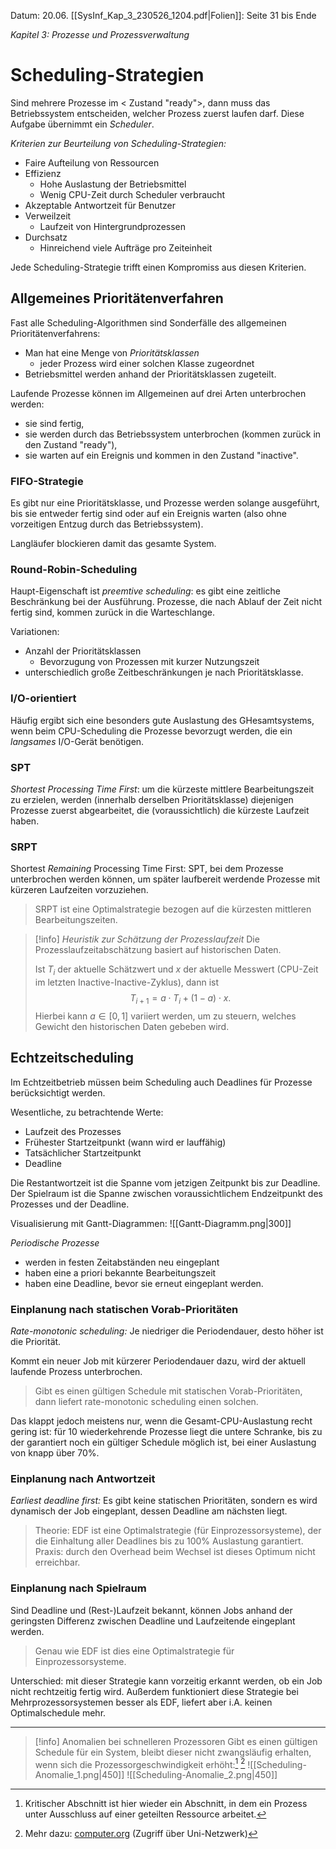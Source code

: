 Datum: 20.06.
[[SysInf_Kap_3_230526_1204.pdf|Folien]]: Seite 31 bis Ende

*Kapitel 3: Prozesse und Prozessverwaltung*
# Scheduling-Strategien

Sind mehrere Prozesse im < Zustand "ready">, dann muss das Betriebssystem entscheiden, welcher Prozess zuerst laufen darf. Diese Aufgabe übernimmt ein *Scheduler*.

*Kriterien zur Beurteilung von Scheduling-Strategien:*
- Faire Aufteilung von Ressourcen
- Effizienz
	- Hohe Auslastung der Betriebsmittel
	- Wenig CPU-Zeit durch Scheduler verbraucht
- Akzeptable Antwortzeit für Benutzer
- Verweilzeit
	- Laufzeit von Hintergrundprozessen
- Durchsatz
	- Hinreichend viele Aufträge pro Zeiteinheit

Jede Scheduling-Strategie trifft einen Kompromiss aus diesen Kriterien.

## Allgemeines Prioritätenverfahren

Fast alle Scheduling-Algorithmen sind Sonderfälle des allgemeinen Prioritätenverfahrens:
- Man hat eine Menge von *Prioritätsklassen*
	- jeder Prozess wird einer solchen Klasse zugeordnet
- Betriebsmittel werden anhand der Prioritätsklassen zugeteilt.

Laufende Prozesse können im Allgemeinen auf drei Arten unterbrochen werden:
- sie sind fertig,
- sie werden durch das Betriebssystem unterbrochen (kommen zurück in den Zustand "ready"),
- sie warten auf ein Ereignis und kommen in den Zustand "inactive".

### FIFO-Strategie
Es gibt nur eine Prioritätsklasse, und Prozesse werden solange ausgeführt, bis sie entweder fertig sind oder auf ein Ereignis warten (also ohne vorzeitigen Entzug durch das Betriebssystem).

Langläufer blockieren damit das gesamte System.

### Round-Robin-Scheduling
Haupt-Eigenschaft ist *preemtive scheduling*: es gibt eine zeitliche Beschränkung bei der Ausführung. Prozesse, die nach Ablauf der Zeit nicht fertig sind, kommen zurück in die Warteschlange.

Variationen:
- Anzahl der Prioritätsklassen
	- Bevorzugung von Prozessen mit kurzer Nutzungszeit
- unterschiedlich große Zeitbeschränkungen je nach Prioritätsklasse.

### I/O-orientiert
Häufig ergibt sich eine besonders gute Auslastung des GHesamtsystems, wenn beim CPU-Scheduling die Prozesse bevorzugt werden, die ein *langsames* I/O-Gerät benötigen.

### SPT
*Shortest Processing Time First*: um die kürzeste mittlere Bearbeitungszeit zu erzielen, werden (innerhalb derselben Prioritätsklasse) diejenigen Prozesse zuerst abgearbeitet, die (voraussichtlich) die kürzeste Laufzeit haben.

### SRPT
Shortest *Remaining* Processing Time First: SPT, bei dem Prozesse unterbrochen werden können, um später laufbereit werdende Prozesse mit kürzeren Laufzeiten vorzuziehen.

> SRPT ist eine Optimalstrategie bezogen auf die kürzesten mittleren Bearbeitungszeiten.

> [!info] *Heuristik zur Schätzung der Prozesslaufzeit*
> Die Prozesslaufzeitabschätzung basiert auf historischen Daten. 
> 
> Ist $T_{i}$ der aktuelle Schätzwert und $x$ der aktuelle Messwert (CPU-Zeit im letzten Inactive-Inactive-Zyklus), dann ist $$T_{i+1}=a \cdot T_{i}+(1-a) \cdot x.$$
> Hierbei kann $a \in [0,1]$ variiert werden, um zu steuern, welches Gewicht den historischen Daten gebeben wird.

## Echtzeitscheduling

Im Echtzeitbetrieb müssen beim Scheduling auch Deadlines für Prozesse berücksichtigt werden.

Wesentliche, zu betrachtende Werte:
- Laufzeit des Prozesses
- Frühester Startzeitpunkt (wann wird er lauffähig)
- Tatsächlicher Startzeitpunkt
- Deadline

Die Restantwortzeit ist die Spanne vom jetzigen Zeitpunkt bis zur Deadline. Der Spielraum ist die Spanne zwischen voraussichtlichem Endzeitpunkt des Prozesses und der Deadline.

Visualisierung mit Gantt-Diagrammen:
![[Gantt-Diagramm.png|300]]

*Periodische Prozesse*
- werden in festen Zeitabständen neu eingeplant
- haben eine a priori bekannte Bearbeitungszeit
- haben eine Deadline, bevor sie erneut eingeplant werden.

### Einplanung nach statischen Vorab-Prioritäten
*Rate-monotonic scheduling:* Je niedriger die Periodendauer, desto höher ist die Priorität.

Kommt ein neuer Job mit kürzerer Periodendauer dazu, wird der aktuell laufende Prozess unterbrochen.

> Gibt es einen gültigen Schedule mit statischen Vorab-Prioritäten, dann liefert rate-monotonic scheduling einen solchen.

Das klappt jedoch meistens nur, wenn die Gesamt-CPU-Auslastung recht gering ist: für 10 wiederkehrende Prozesse liegt die untere Schranke, bis zu der garantiert noch ein gültiger Schedule möglich ist, bei einer Auslastung von knapp über 70%.

### Einplanung nach Antwortzeit
*Earliest deadline first:* Es gibt keine statischen Prioritäten, sondern es wird dynamisch der Job eingeplant, dessen Deadline am nächsten liegt.

> Theorie: EDF ist eine Optimalstrategie (für Einprozessorsysteme), der die Einhaltung aller Deadlines bis zu 100% Auslastung garantiert.
> Praxis: durch den Overhead beim Wechsel ist dieses Optimum nicht erreichbar.

### Einplanung nach Spielraum
Sind Deadline und (Rest-)Laufzeit bekannt, können Jobs anhand der geringsten Differenz zwischen Deadline und Laufzeitende eingeplant werden.

> Genau wie EDF ist dies eine Optimalstrategie für Einprozessorsysteme.

Unterschied: mit dieser Strategie kann vorzeitig erkannt werden, ob ein Job nicht rechtzeitig fertig wird.
Außerdem funktioniert diese Strategie bei Mehrprozessorsystemen besser als EDF, liefert aber i.A. keinen Optimalschedule mehr.

--- 

> [!info] Anomalien bei schnelleren Prozessoren
> Gibt es einen gültigen Schedule für ein System, bleibt dieser nicht zwangsläufig erhalten, wenn sich die Prozessorgeschwindigkeit erhöht:[^1] [^2]
> ![[Scheduling-Anomalie_1.png|450]]
> ![[Scheduling-Anomalie_2.png|450]]

[^1]: Kritischer Abschnitt ist hier wieder ein Abschnitt, in dem ein Prozess unter Ausschluss auf einer geteilten Ressource arbeitet.
[^2]: Mehr dazu: [computer.org](https://www.computer.org/csdl/magazine/co/2006/05/r5054/13rRUxBJhpT) (Zugriff über Uni-Netzwerk)

